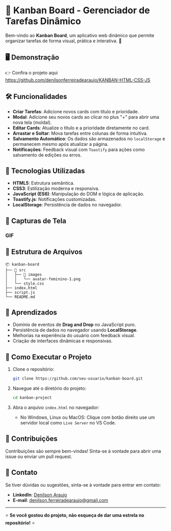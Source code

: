 
# 📝 Kanban Board - Gerenciador de Tarefas Dinâmico

Bem-vindo ao **Kanban Board**, um aplicativo web dinâmico que permite organizar tarefas de forma visual, prática e interativa. 🚀

## 🖥️ Demonstração

👉 Confira o projeto aqui https://github.com/denilsonferreiradearaujo/KANBAN-HTML-CSS-JS

## 🛠️ Funcionalidades

- **Criar Tarefas**: Adicione novos cards com título e prioridade.
- **Modal**: Adicione seu novos cards ao clicar no plus "+" para abrir uma nova tela (moldal).
- **Editar Cards**: Atualize o título e a prioridade diretamente no card.
- **Arrastar e Soltar**: Mova tarefas entre colunas de forma intuitiva.
- **Salvamento Automático**: Os dados são armazenados no `localStorage` e permanecem mesmo após atualizar a página.
- **Notificações**: Feedback visual com `Toastify` para ações como salvamento de edições ou erros.

## 🚀 Tecnologias Utilizadas

- **HTML5**: Estrutura semântica.
- **CSS3**: Estilização moderna e responsiva.
- **JavaScript (ES6)**: Manipulação do DOM e lógica de aplicação.
- **Toastify.js**: Notificações customizadas.
- **LocalStorage**: Persistência de dados no navegador.

## 📸 Capturas de Tela

### GIF


## 📂 Estrutura de Arquivos

```plaintext
📦 kanban-board
├── 📁 src
│   ├── 📁 images
│   │   └── avatar-feminino-1.png
│   └── style.css
├── index.html
├── script.js
└── README.md
```

## 🧠 Aprendizados

- Domínio de eventos de **Drag and Drop** no JavaScript puro.
- Persistência de dados no navegador usando **LocalStorage**.
- Melhorias na experiência do usuário com feedback visual.
- Criação de interfaces dinâmicas e responsivas.

## 🔧 Como Executar o Projeto

1. Clone o repositório:
   ```bash
   git clone https://github.com/seu-usuario/kanban-board.git
   ```

2. Navegue até o diretório do projeto:
   ```bash
   cd kanban-project
   ```

3. Abra o arquivo `index.html` no navegador:
   - No Windows, Linux ou MacOS: Clique com botão direito use um servidor local como `Live Server` no VS Code.

## 🤝 Contribuições

Contribuições são sempre bem-vindas! Sinta-se à vontade para abrir uma issue ou enviar um pull request.

## 📣 Contato

Se tiver dúvidas ou sugestões, sinta-se à vontade para entrar em contato:

- **LinkedIn**: [Denilson Araujo](www.linkedin.com/in/denilson-araujo-686aa9168)
- **E-mail**: denilson.ferreiradearaujo@gmail.com

---

⭐ **Se você gostou do projeto, não esqueça de dar uma estrela no repositório!** ⭐
